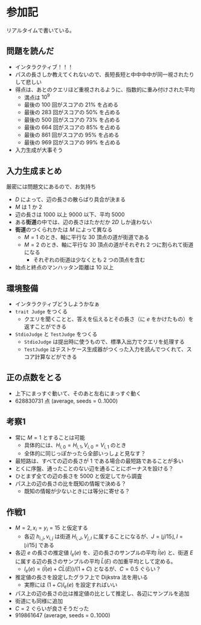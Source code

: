 # 参加記

リアルタイムで書いている。

## 問題を読んだ

- インタラクティブ！！！
- パスの長さしか教えてくれないので、長短長短と中中中中が同一視されたりして悲しい
- 得点は、あとのクエリほど重視されるように、指数的に重み付けされた平均
  - 満点は $10^9$
  - 最後の $100$ 回がスコアの $21\%$ を占める
  - 最後の $283$ 回がスコアの $50\%$ を占める
  - 最後の $500$ 回がスコアの $73\%$ を占める
  - 最後の $664$ 回がスコアの $85\%$ を占める
  - 最後の $861$ 回がスコアの $95\%$ を占める
  - 最後の $969$ 回がスコアの $99\%$ を占める
- 入力生成が大事そう

## 入力生成まとめ

厳密には問題文にあるので、お気持ち

- $D$ によって、辺の長さの散らばり具合が決まる
- $M$ は $1$ か $2$
- 辺の長さは $1000$ 以上 $9000$ 以下、平均 $5000$
- ある**街道**の中では、辺の長さはたかだか $2D$ しか違わない
- **街道**のつくられかたは $M$ によって異なる
  - $M=1$ のとき、軸に平行な $30$ 頂点の道が街道である
  - $M=2$ のとき、軸に平行な $30$ 頂点の道がそれぞれ $2$ つに割られて街道になる
    - それぞれの街道は少なくとも $2$ つの頂点を含む
- 始点と終点のマンハッタン距離は $10$ 以上

## 環境整備

- インタラクティブどうしようかなぁ
- `trait Judge` をつくる
  - クエリを聞くことと、答えを伝えるとその長さ（に $e$ をかけたもの）を返すことができる
- `StdioJudge` と `TestJudge` をつくる
  - `StdioJudge` は提出時に使うもので、標準入出力でクエリを処理する
  - `TestJudge` はテストケース生成器がつくった入力を読んでつくれて、スコア計算などができる


## 正の点数をとる

- 上下にまっすぐ動いて、そのあと左右にまっすぐ動く
- 628830731 点 (average, seeds = 0..1000)

## 考察1

- 常に $M=1$ とすることは可能
  - 具体的には、$H_{i,0}=H_{i,1}, V_{i,0}=V_{i,1}$ のとき
  - 全体的に同じっぽかったら全部いっしょと見なす？
- 最短路は、すべての辺の長さが $1$ である場合の最短路であることが多い
- とくに序盤、通ったことのない辺を通ることにボーナスを設ける？
- ひとまず全ての辺の長さを $5000$ と仮定してから調査
- パス上の辺の長さの比を既知の情報で決める？
  - 既知の情報が少ないときには等分に寄せる？

## 作戦1

- $M=2, x_i=y_i=15$ と仮定する
  - 各辺 $h_{i,j}, v_{i,j}$ は街道 $H_{i,J}, V_{j,I}$ に属することになるが、$J=\lfloor j/15\rfloor, I=\lfloor i/15\rfloor$ である
- 各辺 $e$ の長さの推定値 $l_e(e)$ を、辺の長さのサンプルの平均 $\bar l(e)$ と、街道 $E$ に属する辺の長さのサンプルの平均 $\bar L(E)$ の加重平均として定める。
  - $l_e(e) = (\bar l(e) + C\bar L(E))/(1+C)$ となるが、$C=0.5$ ぐらい？
- 推定値の長さを設定したグラフ上で Dijkstra 法を用いる
  - 実際には $(1+C)l_e(e)$ を設定すればいい
- パス上の辺の長さの比は推定値の比として推定し、各辺にサンプルを追加
- 街道にも同様に追加
- $C=2$ ぐらいが良さそうだった
- 919861647 (average, seeds = 0..1000)